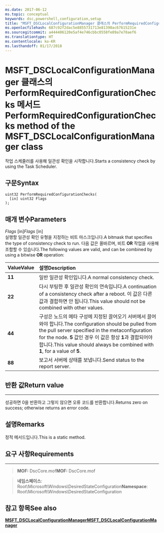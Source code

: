 ```yaml
---
ms.date: 2017-06-12
ms.topic: conceptual
keywords: dsc,powershell,configuration,setup
title: "MSFT_DSCLocalConfigurationManager 클래스의 PerformRequiredConfigurationChecks 메서드"
ms.openlocfilehash: 687c92f2dac5e8855731713e81390ac67615231e
ms.sourcegitcommit: a444406120e5af4e746cbbc0558fe89a7e78aef6
ms.translationtype: HT
ms.contentlocale: ko-KR
ms.lasthandoff: 01/17/2018
---
```

# <a name="performrequiredconfigurationchecks-method-of-the-msftdsclocalconfigurationmanager-class"></a><span data-ttu-id="408c8-103">MSFT_DSCLocalConfigurationManager 클래스의 PerformRequiredConfigurationChecks 메서드</span><span class="sxs-lookup"><span data-stu-id="408c8-103">PerformRequiredConfigurationChecks method of the MSFT_DSCLocalConfigurationManager class</span></span>

<span data-ttu-id="408c8-104">작업 스케줄러를 사용해 일관성 확인을 시작합니다.</span><span class="sxs-lookup"><span data-stu-id="408c8-104">Starts a consistency check by using the Task Scheduler.</span></span>

<a name="syntax"></a><span data-ttu-id="408c8-105">구문</span><span class="sxs-lookup"><span data-stu-id="408c8-105">Syntax</span></span>
------

```mof
uint32 PerformRequiredConfigurationChecks(
  [in] uint32 Flags
);
```

<a name="parameters"></a><span data-ttu-id="408c8-106">매개 변수</span><span class="sxs-lookup"><span data-stu-id="408c8-106">Parameters</span></span>
----------

<span data-ttu-id="408c8-107">*Flags* \[in\]</span><span class="sxs-lookup"><span data-stu-id="408c8-107">*Flags* \[in\]</span></span>  
<span data-ttu-id="408c8-108">실행할 일관성 확인 유형을 지정하는 비트 마스크입니다.</span><span class="sxs-lookup"><span data-stu-id="408c8-108">A bitmask that specifies the type of consistency check to run.</span></span> <span data-ttu-id="408c8-109">다음 값은 올바르며, 비트 **OR** 작업을 사용해 조합할 수 있습니다.</span><span class="sxs-lookup"><span data-stu-id="408c8-109">The following values are valid, and can be combined by using a bitwise **OR** operation:</span></span>

|<span data-ttu-id="408c8-110">Value</span><span class="sxs-lookup"><span data-stu-id="408c8-110">Value</span></span> |<span data-ttu-id="408c8-111">설명</span><span class="sxs-lookup"><span data-stu-id="408c8-111">Description</span></span> |
|:--- |:---|
|<span data-ttu-id="408c8-112">**1**</span><span class="sxs-lookup"><span data-stu-id="408c8-112">**1**</span></span> | <span data-ttu-id="408c8-113">일반 일관성 확인입니다.</span><span class="sxs-lookup"><span data-stu-id="408c8-113">A normal consistency check.</span></span> |
|<span data-ttu-id="408c8-114">**2**</span><span class="sxs-lookup"><span data-stu-id="408c8-114">**2**</span></span> | <span data-ttu-id="408c8-115">다시 부팅한 후 일관성 확인의 연속입니다.</span><span class="sxs-lookup"><span data-stu-id="408c8-115">A continuation of a consistency check after a reboot.</span></span> <span data-ttu-id="408c8-116">이 값은 다른 값과 결합하면 안 됩니다.</span><span class="sxs-lookup"><span data-stu-id="408c8-116">This value should not be combined with other values.</span></span> |
|<span data-ttu-id="408c8-117">**4**</span><span class="sxs-lookup"><span data-stu-id="408c8-117">**4**</span></span> | <span data-ttu-id="408c8-118">구성은 노드의 메타 구성에 지정된 끌어오기 서버에서 끌어와야 합니다.</span><span class="sxs-lookup"><span data-stu-id="408c8-118">The configuration should be pulled from the pull server specified in the metaconfiguration for the node.</span></span> <span data-ttu-id="408c8-119">**5** 값인 경우 이 값은 항상 **1**과 결합되어야 합니다.</span><span class="sxs-lookup"><span data-stu-id="408c8-119">This value should always be combined with **1**, for a value of **5**.</span></span> |
|<span data-ttu-id="408c8-120">**8**</span><span class="sxs-lookup"><span data-stu-id="408c8-120">**8**</span></span> | <span data-ttu-id="408c8-121">보고서 서버에 상태를 보냅니다.</span><span class="sxs-lookup"><span data-stu-id="408c8-121">Send status to the report server.</span></span> |

## <a name="return-value"></a><span data-ttu-id="408c8-122">반환 값</span><span class="sxs-lookup"><span data-stu-id="408c8-122">Return value</span></span>
------------

<span data-ttu-id="408c8-123">성공하면 0을 반환하고 그렇지 않으면 오류 코드를 반환합니다.</span><span class="sxs-lookup"><span data-stu-id="408c8-123">Returns zero on success; otherwise returns an error code.</span></span>

## <a name="remarks"></a><span data-ttu-id="408c8-124">설명</span><span class="sxs-lookup"><span data-stu-id="408c8-124">Remarks</span></span>

<span data-ttu-id="408c8-125">정적 메서드입니다.</span><span class="sxs-lookup"><span data-stu-id="408c8-125">This is a static method.</span></span>

## <a name="requirements"></a><span data-ttu-id="408c8-126">요구 사항</span><span class="sxs-lookup"><span data-stu-id="408c8-126">Requirements</span></span>
------------
><span data-ttu-id="408c8-127">**MOF:** DscCore.mof</span><span class="sxs-lookup"><span data-stu-id="408c8-127">**MOF:** DscCore.mof</span></span>

><span data-ttu-id="408c8-128">**네임스페이스**: Root\Microsoft\Windows\DesiredStateConfiguration</span><span class="sxs-lookup"><span data-stu-id="408c8-128">**Namespace**: Root\Microsoft\Windows\DesiredStateConfiguration</span></span>


## <a name="see-also"></a><span data-ttu-id="408c8-129">참고 항목</span><span class="sxs-lookup"><span data-stu-id="408c8-129">See also</span></span>


[<span data-ttu-id="408c8-130">**MSFT_DSCLocalConfigurationManager**</span><span class="sxs-lookup"><span data-stu-id="408c8-130">**MSFT_DSCLocalConfigurationManager**</span></span>](msft-dsclocalconfigurationmanager.md)


 

 



